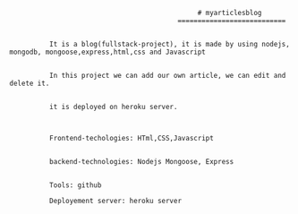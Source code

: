                                                    # myarticlesblog
                                              ===========================
                                              
                                              
              It is a blog(fullstack-project), it is made by using nodejs, mongodb, mongoose,express,html,css and Javascript
              
              
              In this project we can add our own article, we can edit and delete it.
              
              
              it is deployed on heroku server.
              
              
              
              Frontend-techologies: HTml,CSS,Javascript
              
              
              backend-technologies: Nodejs Mongoose, Express
              
              
              Tools: github
              
              Deployement server: heroku server
